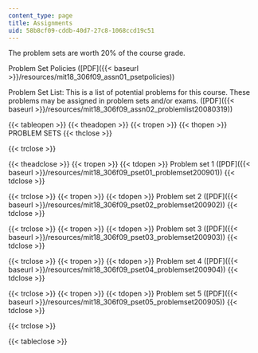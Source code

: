 ```yaml
---
content_type: page
title: Assignments
uid: 58b8cf09-cddb-40d7-27c8-1068ccd19c51
---
```


The problem sets are worth 20% of the course grade.

Problem Set Policies ([PDF]({{< baseurl >}}/resources/mit18_306f09_assn01_psetpolicies))

Problem Set List: This is a list of potential problems for this course. These problems may be assigned in problem sets and/or exams. ([PDF]({{< baseurl >}}/resources/mit18_306f09_assn02_problemlist20080319))

{{< tableopen >}}
{{< theadopen >}}
{{< tropen >}}
{{< thopen >}}
PROBLEM SETS
{{< thclose >}}

{{< trclose >}}

{{< theadclose >}}
{{< tropen >}}
{{< tdopen >}}
Problem set 1 ([PDF]({{< baseurl >}}/resources/mit18_306f09_pset01_problemset200901))
{{< tdclose >}}

{{< trclose >}}
{{< tropen >}}
{{< tdopen >}}
Problem set 2 ([PDF]({{< baseurl >}}/resources/mit18_306f09_pset02_problemset200902))
{{< tdclose >}}

{{< trclose >}}
{{< tropen >}}
{{< tdopen >}}
Problem set 3 ([PDF]({{< baseurl >}}/resources/mit18_306f09_pset03_problemset200903))
{{< tdclose >}}

{{< trclose >}}
{{< tropen >}}
{{< tdopen >}}
Problem set 4 ([PDF]({{< baseurl >}}/resources/mit18_306f09_pset04_problemset200904))
{{< tdclose >}}

{{< trclose >}}
{{< tropen >}}
{{< tdopen >}}
Problem set 5 ([PDF]({{< baseurl >}}/resources/mit18_306f09_pset05_problemset200905))
{{< tdclose >}}

{{< trclose >}}

{{< tableclose >}}